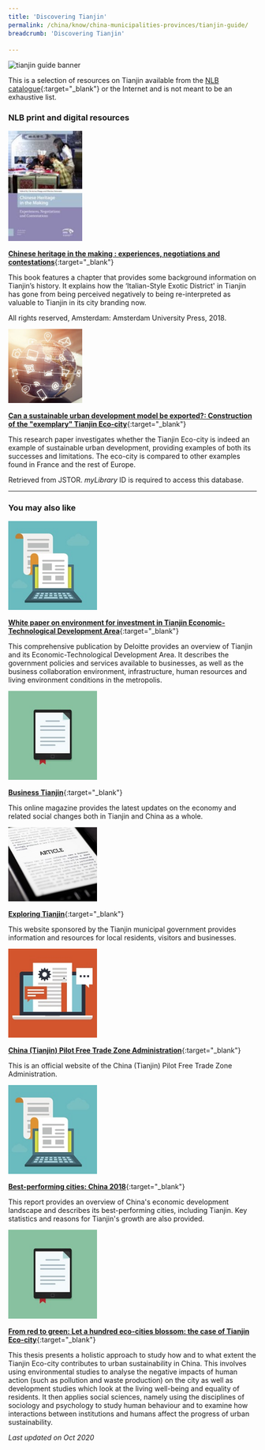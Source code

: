 ```yaml
---
title: 'Discovering Tianjin'
permalink: /china/know/china-municipalities-provinces/tianjin-guide/
breadcrumb: 'Discovering Tianjin'

---
```



<img src="\images\china-selected\tianjin-guide.jpg" alt="tianjin guide banner" style="width:800px;" />

This is a selection of resources on Tianjin available from the [NLB catalogue](http://catalogue.nlb.gov.sg/){:target="_blank"} or the Internet and is not meant to be an exhaustive list.

### **NLB print and digital resources**

<img src="/images/book-covers/Chinese-heritage-in-the-making.jpg" style="width:150px;" />

[**Chinese heritage in the making : experiences, negotiations and contestations**](https://eservice.nlb.gov.sg/item_holding.aspx?bid=204377516){:target="_blank"}

This book features a chapter that provides some background information on Tianjin’s history. It explains how the ‘Italian-Style Exotic District' in Tianjin has gone from being perceived negatively to being re-interpreted as valuable to Tianjin in its city branding now.

All rights reserved, Amsterdam: Amsterdam University Press, 2018.

<img src="/images/resources/Database 1.jpg" style="width:150px;" />

[**Can a sustainable urban development model be exported?: Construction of the "exemplary" Tianjin Eco-city**](https://eresources.nlb.gov.sg/Main/browse/resource/1322){:target="_blank"}

This research paper investigates whether the Tianjin Eco-city is indeed an example of sustainable urban development, providing examples of both its successes and limitations. The eco-city is compared to other examples found in France and the rest of Europe. 

Retrieved from JSTOR. <i>myLibrary</i> ID is required to access this database.

---

### **You may also like**

<img src="/images/resources/Article 1.jpg" style="width:180px;" />

[**White paper on environment for investment in Tianjin Economic-Technological Development Area**](https://www2.deloitte.com/content/dam/Deloitte/us/Documents/about-deloitte/us-mfg-tianjin-economic-technological-development-area.pdf){:target="_blank"}

This comprehensive publication by Deloitte provides an overview of Tianjin and its Economic-Technological Development Area. It describes the government policies and services available to businesses, as well as the business collaboration environment, infrastructure, human resources and living environment conditions in the metropolis.

<img src="/images/resources/Article 2.jpg" style="width:180px;" />

[**Business Tianjin**](https://www.businesstianjin.com/){:target="_blank"}

This online magazine provides the latest updates on the economy and related social changes both in Tianjin and China as a whole. 

<img src="/images/resources/Article 3.jpg" style="width:180px;" />

[**Exploring Tianjin**](http://www.chinadaily.com.cn/m/tianjin2012/){:target="_blank"}

This website sponsored by the Tianjin municipal government provides information and resources for local residents, visitors and businesses.

<img src="/images/resources/Article 4.jpg" style="width:180px;" />

[**China (Tianjin) Pilot Free Trade Zone Administration**](http://en.china-tjftz.gov.cn/){:target="_blank"}

This is an official website of the China (Tianjin) Pilot Free Trade Zone Administration.

<img src="/images/resources/Article 1.jpg" style="width:180px;" />

[**Best-performing cities: China 2018**](https://milkeninstitute.org/sites/default/files/reports-pdf/BPCC-China.pdf){:target="_blank"}

This report provides an overview of China's economic development landscape and describes its best-performing cities, including Tianjin. Key statistics and reasons for Tianjin's growth are also provided. 

<img src="/images/resources/Article 2.jpg" style="width:180px;" />

[**From red to green: Let a hundred eco-cities blossom: the case of Tianjin Eco-city**](https://dspace.library.uu.nl/bitstream/handle/1874/330488/final%20version%20thesis%20Tianjin%20Eco-city%20%28Pien%2C%20Bacchus%20and%20Anne%20Lotte%29.pdf?sequence=2&isAllowed=y){:target="_blank"}

This thesis presents a holistic approach to study how and to what extent the Tianjin Eco-city contributes to urban sustainability in China. This involves using environmental studies to analyse the negative impacts of human action (such as pollution and waste production) on the city as well as development studies which look at the living well-being and equality of residents. It then applies social sciences, namely using the disciplines of sociology and psychology to study human behaviour and to examine how interactions between institutions and humans affect the progress of urban sustainability.



*Last updated on Oct 2020*